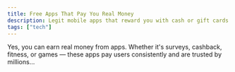 ```yaml
---
title: Free Apps That Pay You Real Money
description: Legit mobile apps that reward you with cash or gift cards for simple tasks.
tags: ["tech"]
---
```


Yes, you can earn real money from apps. Whether it's surveys, cashback, fitness, or games — these apps pay users consistently and are trusted by millions...

